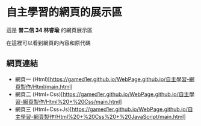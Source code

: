 # 自主學習的網頁的展示區

這是 **普二信 34 林睿瑜** 的網頁展示區

在這裡可以看到網頁的內容和原代碼

## 網頁連結

- 網頁一 (Html)[https://gamed1er.github.io/WebPage.github.io/自主學習-網頁製作/Html/main.html]
- 網頁二 (Html+Css)[https://gamed1er.github.io/WebPage.github.io/自主學習-網頁製作/Html%20+%20Css/main.html]
- 網頁三 (Html+Css+Js)[https://gamed1er.github.io/WebPage.github.io/自主學習-網頁製作/Html%20+%20Css%20+%20JavaScript/main.html]
